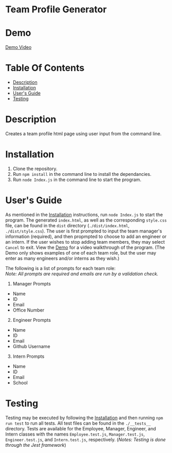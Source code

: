 # Team Profile Generator

# Demo
[Demo Video](https://drive.google.com/file/d/1wux0nQVLEylJsVU_1pI9jXsRLA40OCRK/view)

# Table Of Contents

* [Description](#description)
* [Installation](#installation)
* [User's Guide](#users-guide)
* [Testing](#testing)


# Description
Creates a team profile html page using user input from the command line.

# Installation
1. Clone the repository.
2. Run `npm install` in the command line to install the dependancies.
3. Run `node Index.js` in the command line to start the program.

# User's Guide
As mentioned in the [Installation](#installation) instructions, run `node Index.js` to start the program. The generated `index.html`, as well as the corresponding `style.css` file, can be found in the `dist` directory (`./dist/index.html`, `./dist/style.css`).  The user is first prompted to input the team manager's information (required), and then propmpted to choose to add an engineer or an intern.  If the user wishes to stop adding team members, they may select `Cancel` to exit.  View the [Demo](#demo) for a video walkthrough of the program. (The Demo only shows examples of one of each team role, but the user may enter as many engineers and/or interns as they wish.) </br>

The following is a list of prompts for each team role:  </br>
*Note: All prompts are required and emails are run by a validation check.*

1. Manager Prompts
- Name
- ID
- Email
- Office Number

2. Engineer Prompts
- Name
- ID
- Email
- Github Username

3. Intern Prompts
- Name
- ID
- Email
- School

# Testing
Testing may be executed by following the [Installation](#installation) and then running `npm run test` to run all tests.  All test files can be found in the `./__tests__` directory.  Tests are available for the Employee, Manager, Engineer, and Intern classes with the names `Employee.test.js`, `Manager.test.js`, `Engineer.test.js`, and `Intern.test.js`, respectively. (*Notes: Testing is done through the Jest framework*)
